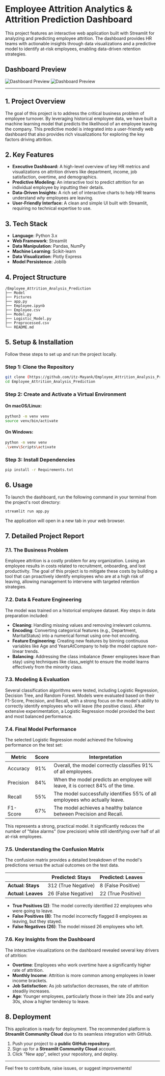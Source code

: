 # Employee Attrition Analytics & Attrition Prediction Dashboard

This project features an interactive web application built with Streamlit for analyzing and predicting employee attrition. The dashboard provides HR teams with actionable insights through data visualizations and a predictive model to identify at-risk employees, enabling data-driven retention strategies.

## Dashboard Preview
![Dashboard Preview](Pictures/1.png)
![Dashboard Preview](Pictures/2.png)

---

## 1. Project Overview
The goal of this project is to address the critical business problem of employee turnover. By leveraging historical employee data, we have built a machine learning model that predicts the likelihood of an employee leaving the company. This predictive model is integrated into a user-friendly web dashboard that also provides rich visualizations for exploring the key factors driving attrition.

## 2. Key Features
- **Executive Dashboard:** A high-level overview of key HR metrics and visualizations on attrition drivers like department, income, job satisfaction, overtime, and demographics.
- **Predictive Modeling:** An interactive tool to predict attrition for an individual employee by inputting their details.
- **Data-Driven Insights:** A rich set of interactive charts to help HR teams understand *why* employees are leaving.
- **User-Friendly Interface:** A clean and simple UI built with Streamlit, requiring no technical expertise to use.

## 3. Tech Stack
- **Language**: Python 3.x
- **Web Framework**: Streamlit
- **Data Manipulation**: Pandas, NumPy
- **Machine Learning**: Scikit-learn
- **Data Visualization**: Plotly Express
- **Model Persistence**: Joblib

## 4. Project Structure
```
/Employee_Attrition_Analysis_Prediction
├── Model
├── Pictures
├── app.py
├── Employee.ipynb                        
├── Employee.csv
├── Model.py
├── Logistic_Model.py            
├── Preprocessed.csv             
└── README.md                  
```

## 5. Setup & Installation
Follow these steps to set up and run the project locally.

### **Step 1: Clone the Repository**
```bash
git clone (https://github.com/itz-Mayank/Employee_Attrition_Analysis_Prediction)
cd Employee_Attrition_Analysis_Prediction
```

### **Step 2: Create and Activate a Virtual Environment**
#### On macOS/Linux:
```bash
python3 -m venv venv
source venv/bin/activate
```
#### On Windows:
```bash
python -m venv venv
.\venv\Scripts\activate
```

### **Step 3: Install Dependencies**
```bash
pip install -r Requirements.txt
```

## 6. Usage
To launch the dashboard, run the following command in your terminal from the project's root directory:
```bash
streamlit run app.py
```
The application will open in a new tab in your web browser.

## 7. Detailed Project Report

### 7.1. The Business Problem
Employee attrition is a costly problem for any organization. Losing an employee results in costs related to recruitment, onboarding, and lost productivity. The goal of this project is to mitigate these costs by building a tool that can proactively identify employees who are at a high risk of leaving, allowing management to intervene with targeted retention strategies.

### 7.2. Data & Feature Engineering
The model was trained on a historical employee dataset. Key steps in data preparation included:

- **Cleaning**: Handling missing values and removing irrelevant columns.
- **Encoding**: Converting categorical features (e.g., Department, MaritalStatus) into a numerical format using one-hot encoding.
- **Feature Engineering**: Creating new features by binning continuous variables like Age and YearsAtCompany to help the model capture non-linear trends.
- **Balancing**: Addressing the class imbalance (fewer employees leave than stay) using techniques like class_weight to ensure the model learns effectively from the minority class.

### 7.3. Modeling & Evaluation
Several classification algorithms were tested, including Logistic Regression, Decision Tree, and Random Forest. Models were evaluated based on their F1-Score, Precision, and Recall, with a strong focus on the model's ability to correctly identify employees who will leave (the positive class). After extensive experimentation, a Logistic Regression model provided the best and most balanced performance.

### 7.4. Final Model Performance
The selected Logistic Regression model achieved the following performance on the test set:

| Metric     | Score | Interpretation                                                |
|------------|-------|--------------------------------------------------------------|
| Accuracy   | 91%   | Overall, the model correctly classifies 91% of all employees.|
| Precision  | 84%   | When the model predicts an employee will leave, it is correct 84% of the time.|
| Recall     | 55%   | The model successfully identifies 55% of all employees who actually leave.|
| F1-Score   | 67%   | The model achieves a healthy balance between Precision and Recall.|

This represents a strong, practical model. It significantly reduces the number of "false alarms" (low precision) while still identifying over half of all at-risk employees.

### 7.5. Understanding the Confusion Matrix
The confusion matrix provides a detailed breakdown of the model's predictions versus the actual outcomes on the test data.

|                 | Predicted: Stays | Predicted: Leaves |
|-----------------|------------------|--------------------|
| **Actual: Stays**   | 312 (True Negative) | 8 (False Positive)  |
| **Actual: Leaves**  | 26 (False Negative) | 22 (True Positive)   |

- **True Positives (2)**: The model correctly identified 22 employees who were going to leave.
- **False Positives (8)**: The model incorrectly flagged 8 employees as leaving, but they stayed.
- **False Negatives (26)**: The model missed 26 employees who left.

### 7.6. Key Insights from the Dashboard
The interactive visualizations on the dashboard revealed several key drivers of attrition:

- **Overtime**: Employees who work overtime have a significantly higher rate of attrition.
- **Monthly Income**: Attrition is more common among employees in lower income brackets.
- **Job Satisfaction**: As job satisfaction decreases, the rate of attrition steadily increases.
- **Age**: Younger employees, particularly those in their late 20s and early 30s, show a higher tendency to leave.

## 8. Deployment
This application is ready for deployment. The recommended platform is **Streamlit Community Cloud** due to its seamless integration with GitHub.

1. Push your project to a **public GitHub repository**.
2. Sign up for a **Streamlit Community Cloud** account.
3. Click "New app", select your repository, and deploy.

---

Feel free to contribute, raise issues, or suggest improvements!

